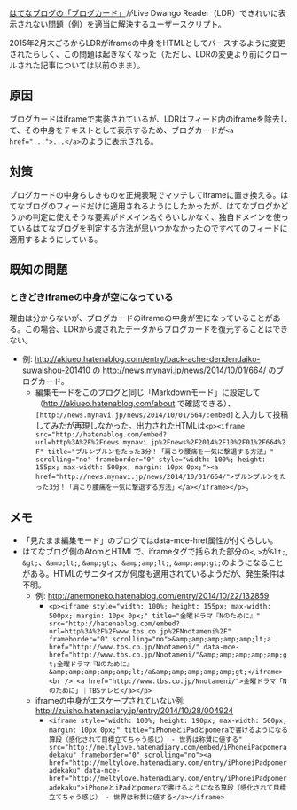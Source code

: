 [はてなブログの「ブログカード」](http://staff.hatenablog.com/entry/2014/09/05/143600)がLive Dwango Reader（LDR）できれいに表示されない問題（[例](https://twitter.com/azu_re/status/522987874090627072)）を適当に解決するユーザースクリプト。

2015年2月末ごろからLDRがiframeの中身をHTMLとしてパースするように変更されたらしく、この問題は起きなくなった（ただし、LDRの変更より前にクロールされた記事については以前のまま）。

## 原因

ブログカードはiframeで実装されているが、LDRはフィード内のiframeを除去して、その中身をテキストとして表示するため、ブログカードが`<a href="...">...</a>`のように表示される。

## 対策

ブログカードの中身らしきものを正規表現でマッチしてiframeに置き換える。はてなブログのフィードだけに適用されるようにしたかったが、はてなブログかどうかの判定に使えそうな要素がドメイン名ぐらいしかなく、独自ドメインを使っているはてなブログを判定する方法が思いつかなかったのですべてのフィードに適用するようにしている。

## 既知の問題

### ときどきiframeの中身が空になっている

理由は分からないが、ブログカードのiframeの中身が空になっていることがある。この場合、LDRから渡されたデータからブログカードを復元することはできない。

- 例: http://akiueo.hatenablog.com/entry/back-ache-dendendaiko-suwaishou-201410 の http://news.mynavi.jp/news/2014/10/01/664/ のブログカード。
  - 編集モードをこのブログと同じ「Markdownモード」に設定して（http://akiueo.hatenablog.com/about で確認できる）、`[http://news.mynavi.jp/news/2014/10/01/664/:embed]`と入力して投稿してみたが再現しなかった。出力されたHTMLは`<p><iframe src="http://hatenablog.com/embed?url=http%3A%2F%2Fnews.mynavi.jp%2Fnews%2F2014%2F10%2F01%2F664%2F" title="ブルンブルンをたった3分！「肩こり腰痛を一気に撃退する方法」" scrolling="no" frameborder="0" style="width: 100%; height: 155px; max-width: 500px; margin: 10px 0px;"><a href="http://news.mynavi.jp/news/2014/10/01/664/">ブルンブルンをたった3分！「肩こり腰痛を一気に撃退する方法」</a></iframe></p>`。

## メモ

- 「見たまま編集モード」のブログではdata-mce-href属性が付くらしい。
- はてなブログ側のAtomとHTMLで、iframeタグで括られた部分の`<`, `>`が`&lt;`, `&gt;`、`&amp;lt;`, `&amp;gt;`、`&amp;amp;lt;`, `&amp;amp;gt;`のようになることがある。HTMLのサニタイズが何度も適用されているようだが、発生条件は不明。
  - 例: http://anemoneko.hatenablog.com/entry/2014/10/22/132859
    - `<p><iframe style="width: 100%; height: 155px; max-width: 500px; margin: 10px 0px;" title="金曜ドラマ『Nのために』" src="http://hatenablog.com/embed?url=http%3A%2F%2Fwww.tbs.co.jp%2FNnotameni%2F" frameborder="0" scrolling="no">&amp;amp;amp;amp;amp;lt;a href="http://www.tbs.co.jp/Nnotameni/" data-mce-href="http://www.tbs.co.jp/Nnotameni/"&amp;amp;amp;amp;amp;gt;金曜ドラマ『Nのために』&amp;amp;amp;amp;amp;lt;/a&amp;amp;amp;amp;amp;gt;</iframe><br /> <a href="http://www.tbs.co.jp/Nnotameni/">金曜ドラマ「Nのために」｜TBSテレビ</a></p>`
  - iframeの中身がエスケープされていない例: http://zuisho.hatenadiary.jp/entry/2014/10/28/004924
    - `<iframe style="width: 100%; height: 190px; max-width: 500px; margin: 10px 0px;" title="iPhoneとiPadとpomeraで書けるようになる算段（感化されて目標立てちゃう感じ） - 世界は称賛に値する" src="http://meltylove.hatenadiary.com/embed/iPhoneiPadpomeradekaku" frameborder="0" scrolling="no"><a href="http://meltylove.hatenadiary.com/entry/iPhoneiPadpomeradekaku" data-mce-href="http://meltylove.hatenadiary.com/entry/iPhoneiPadpomeradekaku">iPhoneとiPadとpomeraで書けるようになる算段（感化されて目標立てちゃう感じ） - 世界は称賛に値する</a></iframe>`
